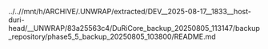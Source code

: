 ../..//mnt/h/ARCHIVE/.UNWRAP/extracted/DEV__2025-08-17__1833__host-duri-head/__UNWRAP/83a25563c4/DuRiCore_backup_20250805_113147/backup_repository/phase5_5_backup_20250805_103800/README.md